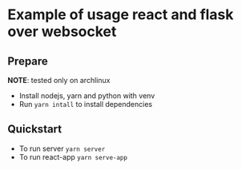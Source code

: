 # Example of usage react and flask over websocket

## Prepare

__NOTE__: tested only on archlinux

- Install nodejs, yarn and python with venv
- Run `yarn intall` to install dependencies

## Quickstart

- To run server `yarn server`
- To run react-app `yarn serve-app`

